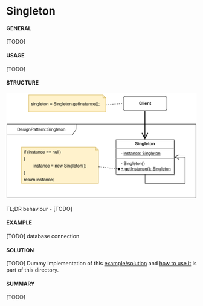 # Singleton

#### GENERAL

[TODO]

#### USAGE

[TODO]
#### STRUCTURE

![singleton](Singleton.svg)

TL;DR behaviour - [TODO]

#### EXAMPLE

[TODO] database connection

#### SOLUTION

[TODO]
Dummy implementation of this [example/solution](src) and [how to use it](main.cpp) is part of this directory.

#### SUMMARY

[TODO]
